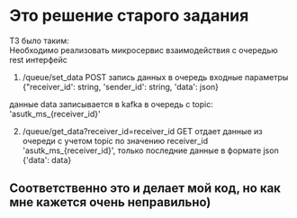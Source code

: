 <h1>Это решение старого задания</h1>
ТЗ было таким:
<div>Необходимо реализовать микросервис взаимодействия с очередью
rest интерфейс

1. /queue/set_data
POST
запись данных в очередь
входные параметры
{"receiver_id': string, 'sender_id': string, 'data': json}

данные data записывается в kafka в очередь с topic: 'asutk_ms_{receiver_id}'

2. /queue/get_data?receiver_id=receiver_id
GET
отдает данные из очереди с учетом topic по значению receiver_id 'asutk_ms_{receiver_id}', только последние данные
в формате json {'data': data}
</div>

<h2>Соответственно это и делает мой код, но как мне кажется очень неправильно)</h2>
